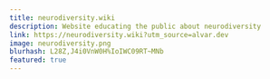```yaml
---
title: neurodiversity.wiki
description: Website educating the public about neurodiversity
link: https://neurodiversity.wiki?utm_source=alvar.dev
image: neurodiversity.png
blurhash: L28Z,J4i0VnW0H%IoIWC09RT~MNb
featured: true
---
```

